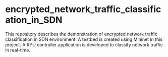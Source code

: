 # encrypted_network_traffic_classification_in_SDN
This repository describes the demonstration of encrypted network traffic classification in SDN environment. A testbed is created using Mininet in this project. A RYU controller application is developed to classify network traffic in real-time. 
